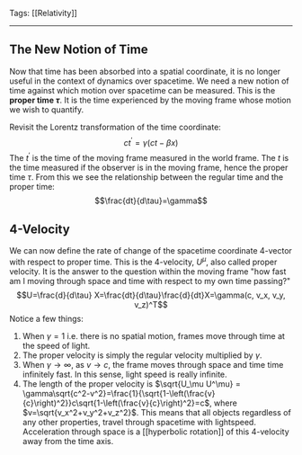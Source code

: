 Tags: [[Relativity]]
___
## The New Notion of Time
Now that time has been absorbed into a spatial coordinate, it is no longer useful in the context of dynamics over spacetime. We need a new notion of time against which motion over spacetime can be measured. This is the **proper time $\tau$**. It is the time experienced by the moving frame whose motion we wish to quantify. 

Revisit the Lorentz transformation of the time coordinate:
$$ct^\prime=\gamma\left(ct-\beta x\right)$$
The $t^\prime$ is the time of the moving frame measured in the world frame. The $t$ is the time measured if the observer is in the moving frame, hence the proper time $\tau$. From this we see the relationship between the regular time and the proper time:
$$\frac{dt}{d\tau}=\gamma$$
## 4-Velocity
We can now define the rate of change of the spacetime coordinate 4-vector with respect to proper time. This is the 4-velocity, $U^\mu$, also called proper velocity. It is the answer to the question within the moving frame "how fast am I moving through space and time with respect to my own time passing?"
$$U=\frac{d}{d\tau} X=\frac{dt}{d\tau}\frac{d}{dt}X=\gamma(c, v_x, v_y, v_z)^T$$
Notice a few things:
1. When $\gamma=1$ i.e. there is no spatial motion, frames move through time at the speed of light. 
2. The proper velocity is simply the regular velocity multiplied by $\gamma$.
3. When $\gamma\rightarrow\infty$, as $v\rightarrow c$, the frame moves through space and time time infinitely fast. In this sense, light speed is really infinite. 
4. The length of the proper velocity is $\sqrt{U_\mu U^\mu} = \gamma\sqrt{c^2-v^2}=\frac{1}{\sqrt{1-\left(\frac{v}{c}\right)^2}}c\sqrt{1-\left(\frac{v}{c}\right)^2}=c$, where $v=\sqrt{v_x^2+v_y^2+v_z^2}$. This means that all objects regardless of any other properties, travel through spacetime with lightspeed. Acceleration through space is a [[hyperbolic rotation]] of this 4-velocity away from the time axis.  